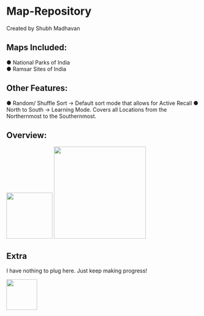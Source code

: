 # Map-Repository
Created by Shubh Madhavan

## Maps Included:
● National Parks of India  
● Ramsar Sites of India  

## Other Features:
● Random/ Shuffle Sort → Default sort mode that allows for Active Recall
● North to South → Learning Mode. Covers all Locations from the Northernmost to the Southernmost.

## Overview:
<img src="https://github.com/user-attachments/assets/5b99a09a-1165-4180-82e4-caf76d515f80" height="120" />
<img src="https://github.com/user-attachments/assets/b1b305b7-de91-495c-8d17-b0d5710ac305" height="240" />


## Extra
I have nothing to plug here. Just keep making progress!  

<img src="https://github.com/user-attachments/assets/d19c0b80-c5b3-4180-bdca-cb645edcd1ad" height="80" />
